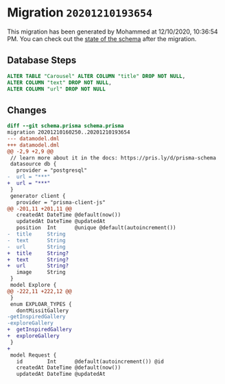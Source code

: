 # Migration `20201210193654`

This migration has been generated by Mohammed at 12/10/2020, 10:36:54 PM.
You can check out the [state of the schema](./schema.prisma) after the migration.

## Database Steps

```sql
ALTER TABLE "Carousel" ALTER COLUMN "title" DROP NOT NULL,
ALTER COLUMN "text" DROP NOT NULL,
ALTER COLUMN "url" DROP NOT NULL
```

## Changes

```diff
diff --git schema.prisma schema.prisma
migration 20201210160250..20201210193654
--- datamodel.dml
+++ datamodel.dml
@@ -2,9 +2,9 @@
 // learn more about it in the docs: https://pris.ly/d/prisma-schema
 datasource db {
   provider = "postgresql"
-  url = "***"
+  url = "***"
 }
 generator client {
   provider = "prisma-client-js"
@@ -201,11 +201,11 @@
   createdAt DateTime @default(now())
   updatedAt DateTime @updatedAt
   position  Int      @unique @default(autoincrement())
-  title     String
-  text      String
-  url       String
+  title     String?
+  text      String?
+  url       String?
   image     String
 }
 model Explore {
@@ -222,11 +222,12 @@
 }
 enum EXPLOAR_TYPES {
   dontMissitGallery
-getInspiredGallery
-exploreGallery
+  getInspiredGallery
+  exploreGallery
 }
+
 model Request {
   id        Int      @default(autoincrement()) @id
   createdAt DateTime @default(now())
   updatedAt DateTime @updatedAt
```


